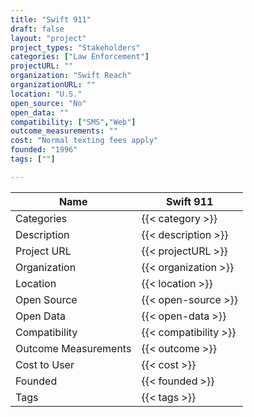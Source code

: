 ```yaml
---
title: "Swift 911"
draft: false
layout: "project"
project_types: "Stakeholders"
categories: ["Law Enforcement"]
projectURL: ""
organization: "Swift Reach"
organizationURL: ""
location: "U.S."
open_source: "No"
open_data: ""
compatibility: ["SMS","Web"]
outcome_measurements: ""
cost: "Normal texting fees apply"
founded: "1996"
tags: [""]

---
```



Name                    |  Swift 911    
------------------------|----
Categories              | {{< category >}} 
Description             | {{< description >}} 
Project URL             | {{< projectURL >}} 
Organization            | {{< organization >}} 
Location                | {{< location >}} 
Open Source             | {{< open-source >}} 
Open Data               | {{< open-data >}} 
Compatibility           | {{< compatibility >}} 
Outcome Measurements    | {{< outcome >}} 
Cost to User            | {{< cost >}} 
Founded                 | {{< founded >}} 
Tags                    | {{< tags >}} 

